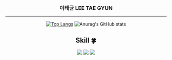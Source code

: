 
<div align = "center" justify = "center">

###  이태균 LEE TAE GYUN
___


<!--
**dlxorbs/dlxorbs** is a ✨ _special_ ✨ repository because its `README.md` (this file) appears on your GitHub profile.

Here are some ideas to get you started:

- 🔭 I’m currently working on ...
- 🌱 I’m currently learning ...
- 👯 I’m looking to collaborate on ...
- 🤔 I’m looking for help with ...
- 💬 Ask me about ...
- 📫 How to reach me: ...
- 😄 Pronouns: ...
- ⚡ Fun fact: ...
-->



<div align = "center" justify = "center">

  
  [![Top Langs](https://github-readme-stats.vercel.app/api/top-langs/?username=dlxorbs&show_icons=true&theme=dark)](https://github.com/anuraghazra/github-readme-stats) ![Anurag's GitHub stats](https://github-readme-stats.vercel.app/api?username=dlxorbs&show_icons=true&theme=dark)


</div>



  
  ## Skill :four_leaf_clover:

  <!--프론트-->
  
  <img src="https://img.shields.io/badge/React-61DAFB?style=flat&logo=React&logoColor=white"/>


  
  <img src="https://img.shields.io/badge/JavaScript-F7DF1E?style=flat&logo=JavaScript&logoColor=white"/>


<img src="https://img.shields.io/badge/Figma-252525?style=flat&logo=Figma&logoColor=ffffff"/>

    
<br/>

</div>
